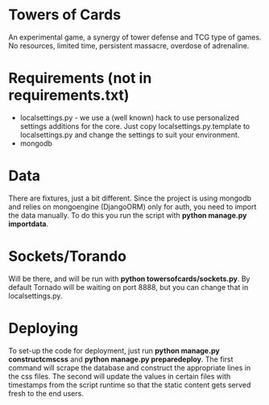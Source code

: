 # Towers of Cards
An experimental game, a synergy of tower defense and TCG type of games. No resources, limited time, persistent massacre, 
overdose of adrenaline.

# Requirements (not in requirements.txt)
* localsettings.py - we use a (well known) hack to use personalized settings additions for the core. Just copy localsettings.py.template to localsettings.py and change the settings to suit your environment.
* mongodb

# Data
There are fixtures, just a bit different. Since the project is using mongodb and relies on mongoengine (DjangoORM) only 
for auth, you need to import the data manually. To do this you run the script with __python manage.py importdata__.

# Sockets/Torando
Will be there, and will be run with __python towersofcards/sockets.py__.
By default Tornado will be waiting on port 8888, but you can change that in localsettings.py.

# Deploying
To set-up the code for deployment, just run __python manage.py constructcmscss__ and __python manage.py preparedeploy__. 
The first command will scrape the database and construct the appropriate lines in the css files. The second will update 
the values in certain files with timestamps from the script runtime so that the static content gets served fresh to the end users.
